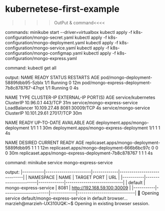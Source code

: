 # kubernetese-first-example

>>>>OutPut & command<<<<

commands:
minikube start --driver=virtualbox
kubectl apply -f k8s-configuration/mongo-secret.yaml
kubectl apply -f k8s-configuration/mongo-deployment.yaml
kubectl apply -f k8s-configuration/mongo-service.yaml
kubectl apply -f k8s-configuration/mongo-configmap.yaml
kubectl apply -f k8s-configuration/mongo-express.yaml



command:
kubectl get all

output:
NAME                                            READY   STATUS    RESTARTS   AGE
pod/mongo-deployment-5889fdbb95-5zblx           1/1     Running   0          12m
pod/mongo-express-deployment-7b8c878767-47npt   1/1     Running   0          4s

NAME                            TYPE           CLUSTER-IP     EXTERNAL-IP   PORT(S)          AGE
service/kubernetes              ClusterIP      10.96.0.1      <none>        443/TCP          31m
service/mongo-express-service   LoadBalancer   10.109.27.48   <pending>     8081:30009/TCP   4s
service/mongo-service           ClusterIP      10.101.29.61   <none>        27017/TCP        30m

NAME                                       READY   UP-TO-DATE   AVAILABLE   AGE
deployment.apps/mongo-deployment           1/1     1            1           30m
deployment.apps/mongo-express-deployment   1/1     1            1           4s

NAME                                                  DESIRED   CURRENT   READY   AGE
replicaset.apps/mongo-deployment-5889fdbb95           1         1         1       12m
replicaset.apps/mongo-deployment-666b6bc97c           0         0         0       30m
replicaset.apps/mongo-express-deployment-7b8c878767   1         1         1       4s




command:
minikube service mongo-express-service

output:
|-----------|-----------------------|-------------|-----------------------------|
| NAMESPACE |         NAME          | TARGET PORT |             URL             |
|-----------|-----------------------|-------------|-----------------------------|
| default   | mongo-express-service |        8081 | http://192.168.59.100:30009 |
|-----------|-----------------------|-------------|-----------------------------|
🎉  Opening service default/mongo-express-service in default browser...
marzieh@marzieh-UX310UQK:~$ Opening in existing browser session.

